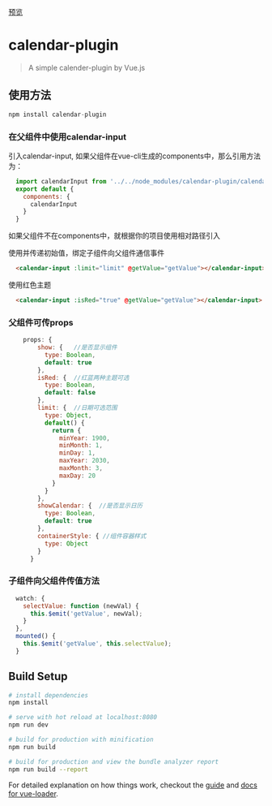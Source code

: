 [预览](https://reusjs.github.io/calendar-plugin/)

# calendar-plugin

> A simple calender-plugin by Vue.js

## 使用方法

```javascript
npm install calendar-plugin
```

### 在父组件中使用calendar-input
引入calendar-input, 如果父组件在vue-cli生成的components中，那么引用方法为：

```javascript
  import calendarInput from '../../node_modules/calendar-plugin/calendar-input.vue';
  export default {
    components: {
      calendarInput
    }
  }
```

如果父组件不在components中，就根据你的项目使用相对路径引入

使用并传递初始值，绑定子组件向父组件通信事件

```html
  <calendar-input :limit="limit" @getValue="getValue"></calendar-input>
```

使用红色主题

```html
  <calendar-input :isRed="true" @getValue="getValue"></calendar-input>
```



### 父组件可传props

```javascript
    props: {
        show: {   //是否显示组件
          type: Boolean,
          default: true
        },
        isRed: {  //红蓝两种主题可选
          type: Boolean,
          default: false
        },
        limit: {  //日期可选范围
          type: Object,
          default() {
            return {
              minYear: 1900,
              minMonth: 1,
              minDay: 1,
              maxYear: 2030,
              maxMonth: 3,
              maxDay: 20
            }
          }
        },
        showCalendar: {  //是否显示日历
          type: Boolean,
          default: true
        },
        containerStyle: { //组件容器样式
          type: Object
        }
      }
```

### 子组件向父组件传值方法

```javascript
  watch: {
    selectValue: function (newVal) {
      this.$emit('getValue', newVal);
    }
  },
  mounted() {
    this.$emit('getValue', this.selectValue);
  } 
```

## Build Setup

``` bash
# install dependencies
npm install

# serve with hot reload at localhost:8080
npm run dev

# build for production with minification
npm run build

# build for production and view the bundle analyzer report
npm run build --report
```

For detailed explanation on how things work, checkout the [guide](http://vuejs-templates.github.io/webpack/) and [docs for vue-loader](http://vuejs.github.io/vue-loader).

